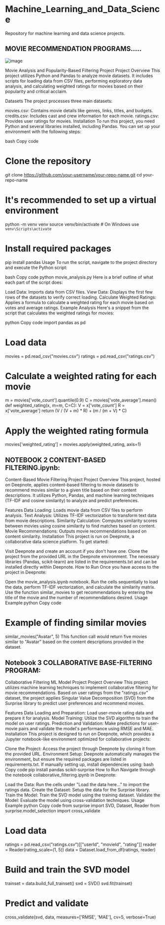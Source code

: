# Machine_Learning_and_Data_Science
Repository for machine learning and data science projects.


## MOVIE RECOMMENDATION PROGRAMS..... ##

![image](https://github.com/cmorris2945/Machine_Learning_and_Data_Science_Repository/assets/30676606/e54077fe-d223-4377-b3f5-0c12984a668f)



Movie Analysis and Popularity-Based Filtering Project
Project Overview
This project utilizes Python and Pandas to analyze movie datasets. It includes scripts for loading data from CSV files, performing exploratory data analysis, and calculating weighted ratings for movies based on their popularity and critical acclaim.

Datasets
The project processes three main datasets:

movies.csv: Contains movie details like genres, links, titles, and budgets.
credits.csv: Includes cast and crew information for each movie.
ratings.csv: Provides user ratings for movies.
Installation
To run this project, you need Python and several libraries installed, including Pandas. You can set up your environment with the following steps:

bash
Copy code
# Clone the repository
git clone https://github.com/your-username/your-repo-name.git
cd your-repo-name

# It's recommended to set up a virtual environment
python -m venv venv
source venv/bin/activate  # On Windows use `venv\Scripts\activate`

# Install required packages
pip install pandas
Usage
To run the script, navigate to the project directory and execute the Python script:

bash
Copy code
python movie_analysis.py
Here is a brief outline of what each part of the script does:

Load Data: Imports data from CSV files.
View Data: Displays the first few rows of the datasets to verify correct loading.
Calculate Weighted Ratings: Applies a formula to calculate a weighted rating for each movie based on votes and average ratings.
Example Analysis
Here's a snippet from the script that calculates the weighted ratings for movies:

python
Copy code
import pandas as pd

# Load data
movies = pd.read_csv("movies.csv")
ratings = pd.read_csv("ratings.csv")

# Calculate a weighted rating for each movie
m = movies['vote_count'].quantile(0.9)
C = movies['vote_average'].mean()
def weighted_rating(x, m=m, C=C):
    V = x['vote_count']
    R = x['vote_average']
    return (V / (V + m) * R) + (m / (m + V) * C)

# Apply the weighted rating formula
movies['weighted_rating'] = movies.apply(weighted_rating, axis=1)



## NOTEBOOK 2 CONTENT-BASED FILTERING.ipynb:


Content-Based Movie Filtering Project
Project Overview
This project, hosted on Deepnote, applies content-based filtering to movie datasets to recommend movies similar to a given title based on their content descriptions. It utilizes Python, Pandas, and machine learning techniques (TF-IDF and cosine similarity) to analyze and predict preferences.

Features
Data Loading: Loads movie data from CSV files to perform analysis.
Text Analysis: Utilizes TF-IDF vectorization to transform text data from movie descriptions.
Similarity Calculation: Computes similarity scores between movies using cosine similarity to find matches based on content.
Movie Recommendations: Outputs movie recommendations based on content similarity.
Installation
This project is run on Deepnote, a collaborative data science platform. To get started:

Visit Deepnote and create an account if you don't have one.
Clone the project from the provided URL in the Deepnote environment.
The necessary libraries (Pandas, scikit-learn) are listed in the requirements.txt and can be installed directly within Deepnote.
How to Run
Once you have access to the project in Deepnote:

Open the movie_analysis.ipynb notebook.
Run the cells sequentially to load the data, perform TF-IDF vectorization, and calculate the similarity matrix.
Use the function similar_movies to get recommendations by entering the title of the movie and the number of recommendations desired.
Usage Example
python
Copy code
# Example of finding similar movies
similar_movies("Avatar", 5)
This function call would return five movies similar to "Avatar" based on the content descriptions provided in the dataset.


## Notebook 3 COLLABORATIVE BASE-FILTERING PROGRAM:

Collaborative Filtering ML Model Project
Project Overview
This project utilizes machine learning techniques to implement collaborative filtering for movie recommendations. Based on user ratings from the "ratings.csv" dataset, the project applies Singular Value Decomposition (SVD) from the Surprise library to predict user preferences and recommend movies.

Features
Data Loading and Preparation: Load user-movie rating data and prepare it for analysis.
Model Training: Utilize the SVD algorithm to train the model on user ratings.
Prediction and Validation: Make predictions for user-movie pairs and validate the model's performance using RMSE and MAE.
Installation
This project is designed to run on Deepnote, which provides a Jupyter notebook-like environment optimized for collaborative projects:

Clone the Project: Access the project through Deepnote by cloning it from the provided URL.
Environment Setup:
Deepnote automatically manages the environment, but ensure the required packages are listed in requirements.txt.
If manually setting up, install dependencies using:
bash
Copy code
pip install pandas scikit-surprise
How to Run
Navigate through the notebook collaborative_filtering.ipynb in Deepnote:

Load the Data: Run the cells under "Load the data here..." to import the ratings data.
Create the Dataset: Setup the data for the Surprise library.
Train the Model: Train the SVD model using the training dataset.
Validate the Model: Evaluate the model using cross-validation techniques.
Usage Example
python
Copy code
from surprise import SVD, Dataset, Reader
from surprise.model_selection import cross_validate

# Load data
ratings = pd.read_csv("ratings.csv")[["userId", "movieId", "rating"]]
reader = Reader(rating_scale=(1, 5))
data = Dataset.load_from_df(ratings, reader)

# Build and train the SVD model
trainset = data.build_full_trainset()
svd = SVD()
svd.fit(trainset)

# Predict and validate
cross_validate(svd, data, measures=['RMSE', 'MAE'], cv=5, verbose=True)



